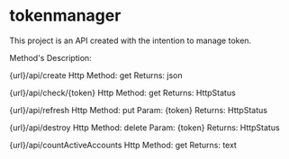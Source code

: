 # tokenmanager
This project is an API created with the intention to manage token.


Method's Description:

{url}/api/create
Http Method: get
Returns: json

{url}/api/check/{token}
Http Method: get
Returns: HttpStatus

{url}/api/refresh
Http Method: put
Param: {token}
Returns: HttpStatus

{url}/api/destroy
Http Method: delete
Param: {token}
Returns: HttpStatus

{url}/api/countActiveAccounts
Http Method: get
Returns: text
